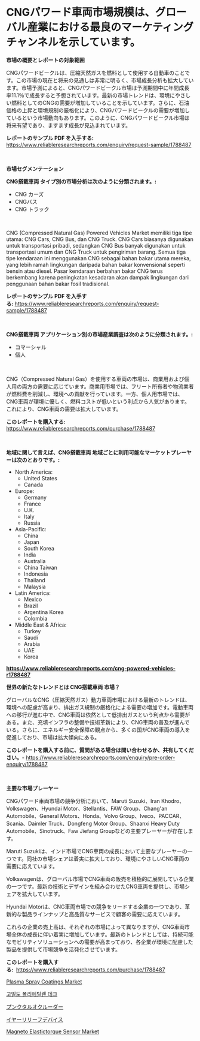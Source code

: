<p><h1>CNGパワード車両市場規模は、グローバル産業における最良のマーケティングチャンネルを示しています。</h1></p><p><strong>市場の概要とレポートの対象範囲</strong></p>
<p><p>CNGパワードビークルは、圧縮天然ガスを燃料として使用する自動車のことです。この市場の現在と将来の見通しは非常に明るく、市場成長分析も拡大しています。市場予測によると、CNGパワードビークル市場は予測期間中に年間成長率11.1％で成長すると予想されています。最新の市場トレンドは、環境にやさしい燃料としてのCNGの需要が増加していることを示しています。さらに、石油価格の上昇と環境規制の厳格化により、CNGパワードビークルの需要が増加しているという市場動向もあります。このように、CNGパワードビークル市場は将来有望であり、ますます成長が見込まれています。</p></p>
<p><strong>レポートのサンプル PDF を入手する:</strong> <a href="https://www.reliableresearchreports.com/enquiry/request-sample/1788487">https://www.reliableresearchreports.com/enquiry/request-sample/1788487</a></p>
<p>&nbsp;</p>
<p><strong>市場セグメンテーション</strong></p>
<p><strong>CNG搭載車両 タイプ別の市場分析は次のように分類されます。:</strong></p>
<p><ul><li>CNG カーズ</li><li>CNGバス</li><li>CNG トラック</li></ul></p>
<p>&nbsp;</p>
<p><p>CNG (Compressed Natural Gas) Powered Vehicles Market memiliki tiga tipe utama: CNG Cars, CNG Bus, dan CNG Truck. CNG Cars biasanya digunakan untuk transportasi pribadi, sedangkan CNG Bus banyak digunakan untuk transportasi umum dan CNG Truck untuk pengiriman barang. Semua tiga tipe kendaraan ini menggunakan CNG sebagai bahan bakar utama mereka, yang lebih ramah lingkungan daripada bahan bakar konvensional seperti bensin atau diesel. Pasar kendaraan berbahan bakar CNG terus berkembang karena peningkatan kesadaran akan dampak lingkungan dari penggunaan bahan bakar fosil tradisional.</p></p>
<p><strong>レポートのサンプル PDF を入手する:</strong>&nbsp;<a href="https://www.reliableresearchreports.com/enquiry/request-sample/1788487">https://www.reliableresearchreports.com/enquiry/request-sample/1788487</a></p>
<p>&nbsp;</p>
<p><strong> CNG搭載車両 アプリケーション別の市場産業調査は次のように分類されます。:</strong></p>
<p><ul><li>コマーシャル</li><li>個人</li></ul></p>
<p>&nbsp;</p>
<p><p>CNG（Compressed Natural Gas）を使用する車両の市場は、商業用および個人用の両方の需要に応じています。商業用市場では、フリート所有者や物流業者が燃料費を削減し、環境への貢献を行っています。一方、個人用市場では、CNG車両が環境に優しく、燃料コストが低いという利点から人気があります。これにより、CNG車両の需要は拡大しています。</p></p>
<p><strong>このレポートを購入する:</strong>&nbsp; <a href="https://www.reliableresearchreports.com/purchase/1788487">https://www.reliableresearchreports.com/purchase/1788487</a></p>
<p>&nbsp;</p>
<p><strong>地域に関して言えば、CNG搭載車両 地域ごとに利用可能なマーケットプレーヤーは次のとおりです。:</strong></p>
<p><ul>
    <li>
        North America:
        <ul>
            <li>United States</li>
            <li>Canada</li>
        </ul>
    </li>
    <li>
        Europe:
        <ul>
            <li>Germany</li>
            <li>France</li>
            <li>U.K.</li>
            <li>Italy</li>
            <li>Russia</li>
        </ul>
    </li>
    <li>
        Asia-Pacific:
        <ul>
            <li>China</li>
            <li>Japan</li>
            <li>South Korea</li>
            <li>India</li>
            <li>Australia</li>
            <li>China Taiwan</li>
            <li>Indonesia</li>
            <li>Thailand</li>
            <li>Malaysia</li>
        </ul>
    </li>
    <li>
        Latin America:
        <ul>
            <li>Mexico</li>
            <li>Brazil</li>
            <li>Argentina Korea</li>
            <li>Colombia</li>
        </ul>
    </li>
    <li>
        Middle East & Africa:
        <ul>
            <li>Turkey</li>
            <li>Saudi</li>
            <li>Arabia</li>
            <li>UAE</li>
            <li>Korea</li>
        </ul>
    </li>
    </ul></p>
<p><strong><a href="https://www.reliableresearchreports.com/cng-powered-vehicles-r1788487">https://www.reliableresearchreports.com/cng-powered-vehicles-r1788487</a></strong>&nbsp;</p>
<p><strong>世界の新たなトレンドとは CNG搭載車両 市場？</strong></p>
<p><p>グローバルなCNG（圧縮天然ガス）動力車両市場における最新のトレンドは、環境への配慮が高まり、排出ガス規制の厳格化による需要の増加です。電動車両への移行が進む中で、CNG車両は依然として低排出ガスという利点から需要がある。また、充填インフラの整備や技術革新により、CNG車両の普及が進んでいる。さらに、エネルギー安全保障の観点から、多くの国がCNG車両の導入を促進しており、市場は拡大傾向にある。</p></p>
<p><strong>このレポートを購入する前に、質問がある場合は問い合わせるか、共有してください。</strong>- <a href="https://www.reliableresearchreports.com/enquiry/pre-order-enquiry/1788487">https://www.reliableresearchreports.com/enquiry/pre-order-enquiry/1788487</a></p>
<p>&nbsp;</p>
<p><strong>主要な市場プレーヤー</strong></p>
<p><p>CNGパワード車両市場の競争分析において、Maruti Suzuki、Iran Khodro、Volkswagen、Hyundai Motor、Stellantis、FAW Group、Chang'an Automobile、General Motors、Honda、Volvo Group、Iveco、PACCAR、Scania、Daimler Truck、Dongfeng Motor Group、Shaanxi Heavy Duty Automobile、Sinotruck、Faw Jiefang Groupなどの主要プレーヤーが存在します。</p><p>Maruti Suzukiは、インド市場でCNG車両の成長において主要なプレーヤーの一つです。同社の市場シェアは着実に拡大しており、環境にやさしいCNG車両の需要に応えています。</p><p>Volkswagenは、グローバル市場でCNG車両の販売を積極的に展開している企業の一つです。最新の技術とデザインを組み合わせたCNG車両を提供し、市場シェアを拡大しています。</p><p>Hyundai Motorは、CNG車両市場での競争をリードする企業の一つであり、革新的な製品ラインナップと高品質なサービスで顧客の需要に応えています。</p><p>これらの企業の売上高は、それぞれの市場によって異なりますが、CNG車両市場全体の成長に伴い着実に増加しています。最新のトレンドとしては、持続可能なモビリティソリューションへの需要が高まっており、各企業が環境に配慮した製品を提供して市場競争を活発化させています。</p></p>
<p><strong>このレポートを購入する:</strong>&nbsp;&nbsp;<a href="https://www.reliableresearchreports.com/purchase/1788487">https://www.reliableresearchreports.com/purchase/1788487</a></p>
<p><p><a href="https://www.linkedin.com/pulse/global-plasma-spray-coatings-market-size-trends-insights-rjc1f?trackingId=bf4Qw138i0qmv7de478Xzw%3D%3D">Plasma Spray Coatings Market</a></p><p><a href="https://github.com/iansanftyord09878/Market-Research-Report-List-1/blob/main/103840024093.md">고밀도 폴리에틸렌 데크</a></p><p><a href="https://github.com/one-cool-chick/Market-Research-Report-List-1/blob/main/476280125796.md">プンクタルオクルーダー</a></p><p><a href="https://github.com/avbqbctihcbe2/Market-Research-Report-List-1/blob/main/737194925797.md">イヤーリリーフデバイス</a></p><p><a href="https://github.com/yemakinde/Market-Research-Report-List-2/blob/main/magneto-elastictorque-sensor-market.md">Magneto Elastictorque Sensor Market</a></p></p>